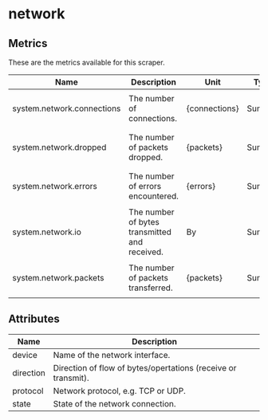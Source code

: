 [comment]: <> (Code generated by mdatagen. DO NOT EDIT.)

# network

## Metrics

These are the metrics available for this scraper.

| Name | Description | Unit | Type | Attributes |
| ---- | ----------- | ---- | ---- | ---------- |
| system.network.connections | The number of connections. | {connections} | Sum(Int) | <ul> <li>protocol</li> <li>state</li> </ul> |
| system.network.dropped | The number of packets dropped. | {packets} | Sum(Int) | <ul> <li>device</li> <li>direction</li> </ul> |
| system.network.errors | The number of errors encountered. | {errors} | Sum(Int) | <ul> <li>device</li> <li>direction</li> </ul> |
| system.network.io | The number of bytes transmitted and received. | By | Sum(Int) | <ul> <li>device</li> <li>direction</li> </ul> |
| system.network.packets | The number of packets transferred. | {packets} | Sum(Int) | <ul> <li>device</li> <li>direction</li> </ul> |

## Attributes

| Name | Description |
| ---- | ----------- |
| device | Name of the network interface. |
| direction | Direction of flow of bytes/opertations (receive or transmit). |
| protocol | Network protocol, e.g. TCP or UDP. |
| state | State of the network connection. |
